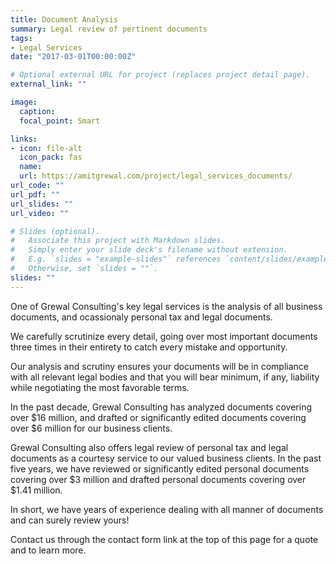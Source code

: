 ```yaml
---
title: Document Analysis
summary: Legal review of pertinent documents
tags:
- Legal Services
date: "2017-03-01T00:00:00Z"

# Optional external URL for project (replaces project detail page).
external_link: ""

image:
  caption:
  focal_point: Smart

links:
- icon: file-alt
  icon_pack: fas
  name:
  url: https://amitgrewal.com/project/legal_services_documents/
url_code: ""
url_pdf: ""
url_slides: ""
url_video: ""

# Slides (optional).
#   Associate this project with Markdown slides.
#   Simply enter your slide deck's filename without extension.
#   E.g. `slides = "example-slides"` references `content/slides/example-slides.md`.
#   Otherwise, set `slides = ""`.
slides: ""
---
```


One of Grewal Consulting's key legal services is the analysis of all business documents, and ocassionaly personal tax and legal documents.

We carefully scrutinize every detail, going over most important documents three times in their entirety to catch every mistake and opportunity.

Our analysis and scrutiny ensures your documents will be in compliance with all relevant legal bodies and that you will bear minimum, if any, liability while negotiating the most favorable terms.

In the past decade, Grewal Consulting has analyzed documents covering over $16 million, and drafted or significantly edited documents covering over $6 million for our business clients.

Grewal Consulting also offers legal review of personal tax and legal documents as a courtesy service to our valued business clients. In the past five years, we have reviewed or significantly edited personal documents covering over $3 million and drafted personal documents covering over $1.41 million.

In short, we have years of experience dealing with all manner of documents and can surely review yours!

Contact us through the contact form link at the top of this page for a quote and to learn more.
